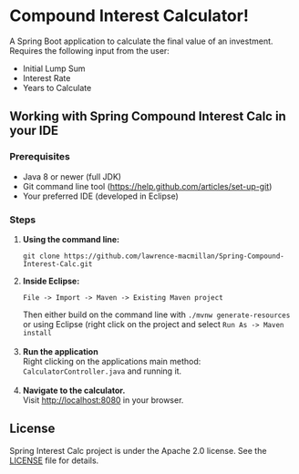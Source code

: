 <h1>Compound Interest Calculator!</h1>
<p>A Spring Boot application to calculate the final value of an investment. Requires the following input from the user:</p>

- Initial Lump Sum
- Interest Rate
- Years to Calculate

<h2>Working with Spring Compound Interest Calc in your IDE</h2>
<h3>Prerequisites</h3>

- Java 8 or newer (full JDK)
- Git command line tool (https://help.github.com/articles/set-up-git)
- Your preferred IDE (developed in Eclipse)

<h3>Steps</h3>
<ol>
  <li><b>Using the command line:</b></li>
<pre><code>git clone https://github.com/lawrence-macmillan/Spring-Compound-Interest-Calc.git</code></pre>

  <li><b>Inside Eclipse:</b></li>
<pre><code>File -> Import -> Maven -> Existing Maven project</code></pre>
Then either build on the command line with <code>./mvnw generate-resources</code> or using Eclipse (right click on the project and select <code>Run As -> Maven install</code>
<br></br>
<li><b>Run the application</b></li>
Right clicking on the applications main method: <code>CalculatorController.java</code> and running it.
<br></br>
<li><b>Navigate to the calculator.</b></li>
Visit <a href="http://localhost:8080">http://localhost:8080</a> in your browser.
</ol>
<h2>License</h2>
<p>Spring Interest Calc project is under the Apache 2.0 license. See the <a href="/LICENSE">LICENSE</a> file for details.<p>
